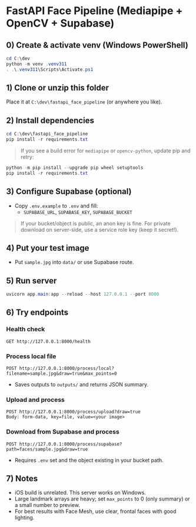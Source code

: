 # FastAPI Face Pipeline (Mediapipe + OpenCV + Supabase)

## 0) Create & activate venv (Windows PowerShell)
```powershell
cd C:\dev
python -m venv .venv311
. .\.venv311\Scripts\Activate.ps1
```

## 1) Clone or unzip this folder
Place it at `C:\dev\fastapi_face_pipeline` (or anywhere you like).

## 2) Install dependencies
```powershell
cd C:\dev\fastapi_face_pipeline
pip install -r requirements.txt
```

> If you see a build error for `mediapipe` or `opencv-python`, update pip and retry:
```powershell
python -m pip install --upgrade pip wheel setuptools
pip install -r requirements.txt
```

## 3) Configure Supabase (optional)
- Copy `.env.example` to `.env` and fill:
  - `SUPABASE_URL`, `SUPABASE_KEY`, `SUPABASE_BUCKET`

> If your bucket/object is public, an anon key is fine. For private download on server-side, use a service role key (keep it secret!).

## 4) Put your test image
- Put `sample.jpg` into `data/` or use Supabase route.

## 5) Run server
```powershell
uvicorn app.main:app --reload --host 127.0.0.1 --port 8000
```

## 6) Try endpoints

### Health check
```
GET http://127.0.0.1:8000/health
```

### Process local file
```
POST http://127.0.0.1:8000/process/local?filename=sample.jpg&draw=true&max_points=0
```
- Saves outputs to `outputs/` and returns JSON summary.

### Upload and process
```
POST http://127.0.0.1:8000/process/upload?draw=true
Body: form-data, key=file, value=<your image>
```

### Download from Supabase and process
```
POST http://127.0.0.1:8000/process/supabase?path=faces/sample.jpg&draw=true
```
- Requires `.env` set and the object existing in your bucket path.

## 7) Notes
- iOS build is unrelated. This server works on Windows.
- Large landmark arrays are heavy; set `max_points` to 0 (only summary) or a small number to preview.
- For best results with Face Mesh, use clear, frontal faces with good lighting.
